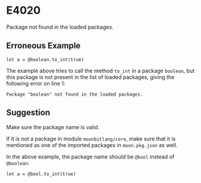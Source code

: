 # E4020

Package not found in the loaded packages.

## Erroneous Example

```moonbit
let a = @boolean.to_int(true)
```

The example above tries to call the method `to_int` in a package `boolean`,
but this package is not present in the list of loaded packages,
giving the following error on line 1:

```
Package "boolean" not found in the loaded packages.
```

## Suggestion

Make sure the package name is valid.

If it is not a package in module `moonbitlang/core`, make sure that it is
mentioned as one of the imported packages in `moon.pkg.json` as well.

In the above example, the package name should be `@bool` instead of `@boolean`:

```moonbit
let a = @bool.to_int(true)
```
